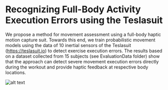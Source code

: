 # Recognizing Full-Body Activity Execution Errors using the Teslasuit

We propose a method for movement assessment using a full-body haptic motion capture suit. Towards this end, we train probabilistic movement models using the data of 10 inertial sensors of the Teslasuit (https://teslasuit.io) to detect exercise execution errors. The results based on a dataset collected from 15 subjects (see EvaluationData folder) show that the approach can detect severe movement execution errors directly during the workout and provide haptic feedback at respective body locations. 

![alt text](https://github.com/serious-games-darmstadt/MovementAssessmentWithTeslasuit/blob/master/UnityUI.png)
